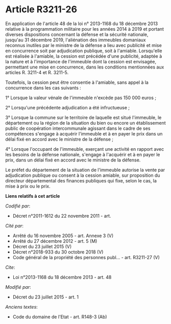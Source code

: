 # Article R3211-26

En application de l'article 48 de la loi n° 2013-1168 du 18 décembre 2013 relative à la programmation militaire pour les
années 2014 à 2019 et portant diverses dispositions concernant la défense et la sécurité nationale, jusqu'au 31 décembre
2019, l'aliénation des immeubles domaniaux reconnus inutiles par le ministre de la défense a lieu avec publicité et mise en
concurrence soit par adjudication publique, soit à l'amiable. Lorsqu'elle est réalisée à l'amiable, la cession est précédée
d'une publicité, adaptée à la nature et à l'importance de l'immeuble dont la cession est envisagée, permettant une mise en
concurrence, dans les conditions mentionnées aux articles R. 3211-4 et R. 3211-5.

Toutefois, la cession peut être consentie à l'amiable, sans appel à la concurrence dans les cas suivants :

1° Lorsque la valeur vénale de l'immeuble n'excède pas 150 000 euros ;

2° Lorsqu'une précédente adjudication a été infructueuse ;

3° Lorsque la commune sur le territoire de laquelle est situé l'immeuble, le département ou la région de la situation du bien
ou encore un établissement public de coopération intercommunale agissant dans le cadre de ses compétences s'engage à acquérir
l'immeuble et à en payer le prix dans un délai fixé en accord avec le ministre de la défense ;

4° Lorsque l'occupant de l'immeuble, exerçant une activité en rapport avec les besoins de la défense nationale, s'engage à
l'acquérir et à en payer le prix, dans un délai fixé en accord avec le ministre de la défense.

Le préfet du département de la situation de l'immeuble autorise la vente par adjudication publique ou consent à la cession
amiable, sur proposition du directeur départemental des finances publiques qui fixe, selon le cas, la mise à prix ou le prix.

**Liens relatifs à cet article**

_Codifié par_:

  - Décret n°2011-1612 du 22 novembre 2011 - art.

_Cité par_:

  - Arrêté du 16 novembre 2005 - art. Annexe 3 (V)
  - Arrêté du 27 décembre 2012 - art. 5 (M)
  - Décret du 23 juillet 2015 (V)
  - Décret n°2018-933 du 30 octobre 2018 (V)
  - Code général de la propriété des personnes publ... - art. R3211-27 (V)

_Cite_:

  - Loi n°2013-1168 du 18 décembre 2013 - art. 48

_Modifié par_:

  - Décret du 23 juillet 2015 - art. 1

_Anciens textes_:

  - Code du domaine de l'Etat - art. R148-3 (Ab)
